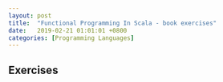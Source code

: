 ```yaml
---
layout: post
title:  "Functional Programming In Scala - book exercises"
date:   2019-02-21 01:01:01 +0800
categories: [Programming Languages]
---
```

## Exercises

<script src="https://scastie.scala-lang.org/izmailoff/QFAEuXwuT8C0BiEzIFTPnw/1.js"></script>

